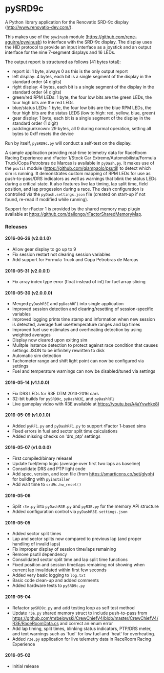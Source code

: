 # pySRD9c

A Python library application for the Renovatio SRD-9c display (http://www.renovatio-dev.com/).

This makes use of the `pywinusb` module (https://github.com/rene-aguirre/pywinusb) to interface with the SRD-9c display. The display uses the HID protocol to provide an input interface as a joystick and an output interface for the nine 7-segment displays and 16 LEDs. 

The output report is structured as follows (41 bytes total):

* report id: 1 byte, always 0 as this is the only output report
* left display: 4 bytes, each bit is a single segment of the display in the standard order (4 digits)
* right display: 4 bytes, each bit is a single segment of the display in the standard order (4 digits)
* green/red RPM LEDs: 1 byte, the four low bits are the green LEDs, the four high bits are the red LEDs
* blue/status LEDs: 1 byte, the four low bits are the blue RPM LEDs, the four high bits are the status LEDS (low to high: red, yellow, blue, green)
* gear display: 1 byte, each bit is a single segment of the display in the standard order (1 digit)
* padding/unknown: 29 bytes, all 0 during normal operation, setting all bytes to 0xff resets the device

Run by itself, `pySRD9c.py` will conduct a self-test on the display.

A sample application providing real-time telemetry data for RaceRoom Racing Experience and rFactor 1/Stock Car Extreme/Automobilista/Formula Truck/Copa Petrobras de Marcas is available in `pyDash.py`. It makes use of the `psutil` module (https://github.com/giampaolo/psutil) to detect which sim is running. 
It demonstrates custom mapping of RPM LEDs for use as push-to-pass/DRS indicators as well as warnings that blink the status LEDs during a critical state.
It also features live lap timing, lap split time, field position, and lap progession during a race.
The dash configuration is controlled via the `pyDash.settings.json` file (created on start-up if not found, re-read if modified while running).

Support for rFactor 1 is provided by the shared memory map plugin available at https://github.com/dallongo/rFactorSharedMemoryMap.

### Releases
#### 2016-06-26 (v2.0.1.0)

* Allow gear display to go up to 9
* Fix session restart not clearing session variables
* Add support for Formula Truck and Copa Petrobras de Marcas

#### 2016-05-31 (v2.0.0.1)

* Fix array index type error (float instead of int) for fuel array slicing

#### 2016-05-30 (v2.0.0.0)

* Merged `pyDashR3E` and `pyDashRF1` into single application
* Improved session detection and clearing/resetting of session-specific variables
* Improved logging prints time stamp and information when new session is detected, average fuel use/temperature ranges and lap times
* Improved fuel use estimates and overheating detection by using weighted averages
* Display now cleared upon exiting sim
* Mulitple instance detection to protect against race condition that causes settings JSON to be infinitely rewritten to disk
* Automatic sim detection
* Tachometer range and shift light point can now be configured via settings
* Fuel and temperature warnings can now be disabled/tuned via settings

#### 2016-05-14 (v1.1.0.0)

* Fix DRS LEDs for R3E DTM 2013-2016 cars
* 32-bit builds for `pySRD9c`, `pyDashR3E`, and `pyDashRF1`
* Live gameplay video with R3E available at https://youtu.be/A4aYvwhkx8I

#### 2016-05-09 (v1.0.1.0)

* Added `pyRF1.py` and `pyDashRF1.py` to support rFactor 1-based sims
* Fixed errors in fuel and sector split time calculations
* Added missing checks on 'drs_ptp' settings

#### 2016-05-07 (v1.0.0.0)

* First compiled/binary release!
* Update fuel/temp logic (average over first two laps as baseline)
* Consolidate DRS and PTP light code
* Add spec, version, and icon file (from https://smarticons.co/set/glyph) for building with `pyinstaller`
* Add wait time to `srd9c.hw_reset()`

#### 2016-05-06

* Split `r3e.py` into `pyDashR3E.py` and `pyR3E.py` for the memory API structure
* Added configuration control via `pyDashR3E.settings.json`

#### 2016-05-05

* Added sector split times
* Lap and sector splits now compared to previous lap (and proper handling of invalid laps)
* Fix improper display of session time/laps remaining
* Remove psutil dependency
* Consolidated sector split time and lap split time functions
* Fixed position and session time/laps remaining not showing when current lap invalidated within first few seconds
* Added very basic logging to `log.txt`
* Basic code clean-up and added comments
* Added hardware tests to `pySRD9c.py`

#### 2016-05-04

* Refactor `pySRD9c.py` and add testing loop as self test method
* Update `r3e.py` shared memory struct to include push-to-pass from https://github.com/mrbelowski/CrewChiefV4/blob/master/CrewChiefV4/R3E/RaceRoomData.cs and correct an enum error
* Add lap timing, split times, blinking status indicators, PTP/DRS meter, and text warnings such as 'fuel' for low fuel and 'heat' for overheating.
* Added `r3e.py` application for live telemetry data in RaceRoom Racing Experience

#### 2016-05-02

* Initial release
